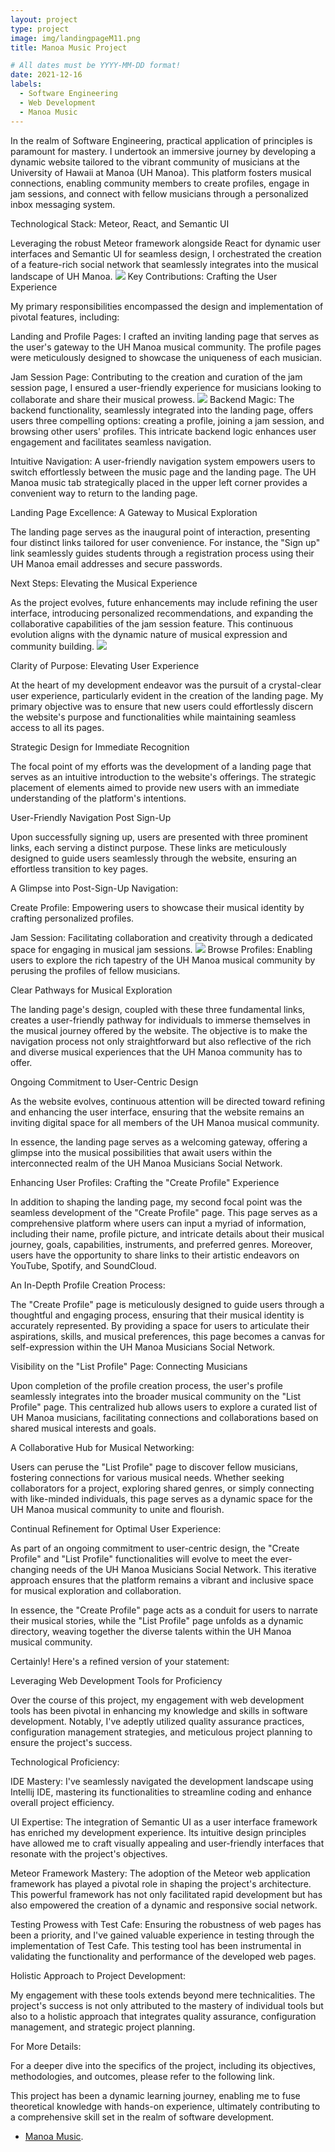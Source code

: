 ```yaml
---
layout: project
type: project
image: img/landingpageM11.png
title: Manoa Music Project

# All dates must be YYYY-MM-DD format!
date: 2021-12-16
labels:
  - Software Engineering
  - Web Development
  - Manoa Music
---
```



In the realm of Software Engineering, practical application of principles is paramount for mastery. I undertook an immersive journey by developing a dynamic website tailored to the vibrant community of musicians at the University of Hawaii at Manoa (UH Manoa). This platform fosters musical connections, enabling community members to create profiles, engage in jam sessions, and connect with fellow musicians through a personalized inbox messaging system.

Technological Stack: Meteor, React, and Semantic UI

Leveraging the robust Meteor framework alongside React for dynamic user interfaces and Semantic UI for seamless design, I orchestrated the creation of a feature-rich social network that seamlessly integrates into the musical landscape of UH Manoa.
<img class="img-fluid" src="../img/LandingM3.png">
Key Contributions: Crafting the User Experience

My primary responsibilities encompassed the design and implementation of pivotal features, including:

Landing and Profile Pages: I crafted an inviting landing page that serves as the user's gateway to the UH Manoa musical community. The profile pages were meticulously designed to showcase the uniqueness of each musician.

Jam Session Page: Contributing to the creation and curation of the jam session page, I ensured a user-friendly experience for musicians looking to collaborate and share their musical prowess.
<img class="img-fluid" src="../img/ListJamSessions.png">
Backend Magic: The backend functionality, seamlessly integrated into the landing page, offers users three compelling options: creating a profile, joining a jam session, and browsing other users' profiles. This intricate backend logic enhances user engagement and facilitates seamless navigation.

Intuitive Navigation: A user-friendly navigation system empowers users to switch effortlessly between the music page and the landing page. The UH Manoa music tab strategically placed in the upper left corner provides a convenient way to return to the landing page.

Landing Page Excellence: A Gateway to Musical Exploration

The landing page serves as the inaugural point of interaction, presenting four distinct links tailored for user convenience. For instance, the "Sign up" link seamlessly guides students through a registration process using their UH Manoa email addresses and secure passwords.

Next Steps: Elevating the Musical Experience

As the project evolves, future enhancements may include refining the user interface, introducing personalized recommendations, and expanding the collaborative capabilities of the jam session feature. This continuous evolution aligns with the dynamic nature of musical expression and community building.
<img class="img-fluid" src="../img/profilePageList.png">

Clarity of Purpose: Elevating User Experience

At the heart of my development endeavor was the pursuit of a crystal-clear user experience, particularly evident in the creation of the landing page. My primary objective was to ensure that new users could effortlessly discern the website's purpose and functionalities while maintaining seamless access to all its pages.

Strategic Design for Immediate Recognition

The focal point of my efforts was the development of a landing page that serves as an intuitive introduction to the website's offerings. The strategic placement of elements aimed to provide new users with an immediate understanding of the platform's intentions.

User-Friendly Navigation Post Sign-Up

Upon successfully signing up, users are presented with three prominent links, each serving a distinct purpose. These links are meticulously designed to guide users seamlessly through the website, ensuring an effortless transition to key pages.

A Glimpse into Post-Sign-Up Navigation:

Create Profile: Empowering users to showcase their musical identity by crafting personalized profiles.

Jam Session: Facilitating collaboration and creativity through a dedicated space for engaging in musical jam sessions.
<img class="img-fluid" src="../img/CreateJamSession.png">
Browse Profiles: Enabling users to explore the rich tapestry of the UH Manoa musical community by perusing the profiles of fellow musicians.

Clear Pathways for Musical Exploration

The landing page's design, coupled with these three fundamental links, creates a user-friendly pathway for individuals to immerse themselves in the musical journey offered by the website. The objective is to make the navigation process not only straightforward but also reflective of the rich and diverse musical experiences that the UH Manoa community has to offer.

Ongoing Commitment to User-Centric Design

As the website evolves, continuous attention will be directed toward refining and enhancing the user interface, ensuring that the website remains an inviting digital space for all members of the UH Manoa musical community.

In essence, the landing page serves as a welcoming gateway, offering a glimpse into the musical possibilities that await users within the interconnected realm of the UH Manoa Musicians Social Network.



Enhancing User Profiles: Crafting the "Create Profile" Experience

In addition to shaping the landing page, my second focal point was the seamless development of the "Create Profile" page. This page serves as a comprehensive platform where users can input a myriad of information, including their name, profile picture, and intricate details about their musical journey, goals, capabilities, instruments, and preferred genres. Moreover, users have the opportunity to share links to their artistic endeavors on YouTube, Spotify, and SoundCloud.

An In-Depth Profile Creation Process:

The "Create Profile" page is meticulously designed to guide users through a thoughtful and engaging process, ensuring that their musical identity is accurately represented. By providing a space for users to articulate their aspirations, skills, and musical preferences, this page becomes a canvas for self-expression within the UH Manoa Musicians Social Network.

Visibility on the "List Profile" Page: Connecting Musicians

Upon completion of the profile creation process, the user's profile seamlessly integrates into the broader musical community on the "List Profile" page. This centralized hub allows users to explore a curated list of UH Manoa musicians, facilitating connections and collaborations based on shared musical interests and goals.

A Collaborative Hub for Musical Networking:

Users can peruse the "List Profile" page to discover fellow musicians, fostering connections for various musical needs. Whether seeking collaborators for a project, exploring shared genres, or simply connecting with like-minded individuals, this page serves as a dynamic space for the UH Manoa musical community to unite and flourish.

Continual Refinement for Optimal User Experience:

As part of an ongoing commitment to user-centric design, the "Create Profile" and "List Profile" functionalities will evolve to meet the ever-changing needs of the UH Manoa Musicians Social Network. This iterative approach ensures that the platform remains a vibrant and inclusive space for musical exploration and collaboration.

In essence, the "Create Profile" page acts as a conduit for users to narrate their musical stories, while the "List Profile" page unfolds as a dynamic directory, weaving together the diverse talents within the UH Manoa musical community.



Certainly! Here's a refined version of your statement:

Leveraging Web Development Tools for Proficiency

Over the course of this project, my engagement with web development tools has been pivotal in enhancing my knowledge and skills in software development. Notably, I've adeptly utilized quality assurance practices, configuration management strategies, and meticulous project planning to ensure the project's success.

Technological Proficiency:

IDE Mastery: I've seamlessly navigated the development landscape using Intellij IDE, mastering its functionalities to streamline coding and enhance overall project efficiency.

UI Expertise: The integration of Semantic UI as a user interface framework has enriched my development experience. Its intuitive design principles have allowed me to craft visually appealing and user-friendly interfaces that resonate with the project's objectives.

Meteor Framework Mastery: The adoption of the Meteor web application framework has played a pivotal role in shaping the project's architecture. This powerful framework has not only facilitated rapid development but has also empowered the creation of a dynamic and responsive social network.

Testing Prowess with Test Cafe: Ensuring the robustness of web pages has been a priority, and I've gained valuable experience in testing through the implementation of Test Cafe. This testing tool has been instrumental in validating the functionality and performance of the developed web pages.

Holistic Approach to Project Development:

My engagement with these tools extends beyond mere technicalities. The project's success is not only attributed to the mastery of individual tools but also to a holistic approach that integrates quality assurance, configuration management, and strategic project planning.

For More Details:

For a deeper dive into the specifics of the project, including its objectives, methodologies, and outcomes, please refer to the following link.

This project has been a dynamic learning journey, enabling me to fuse theoretical knowledge with hands-on experience, ultimately contributing to a comprehensive skill set in the realm of software development.
  * [Manoa Music](https://github.com/manoa-music).
